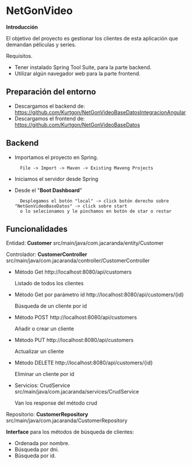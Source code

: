 # NetGonVideo #

**Introducción**

El objetivo del proyecto es gestionar los clientes de esta aplicación que demandan péliculas y series.

Requisitos.

- Tener instalado Spring Tool Suite, para la parte backend.
- Utilizar algún navegador web para la parte frontend.

## Preparación del entorno ##

- Descargamos el backend de: https://github.com/Kurtgon/NetGonVideoBaseDatosIntegracionAngular
- Descargamos el frontend de: https://github.com/Kurtgon/NetGonVideoBaseDatos

## Backend ##



- Importamos el proyecto en Spring.

  		File -> Import -> Maven -> Existing Maveng Projects

- Iniciamos el servidor desde Spring



- Desde el "**Boot Dashboard**"

  		Desplegamos el botón "local" -> click botón derecho sobre "NetGonVideoBaseDatos" -> click sobre start
  		o lo selecionamos y le pinchamos en botón de star o restar

## Funcionalidades ##

Entidad: **Customer**
src/main/java/com.jacaranda/entity/Customer

Controlador: **CustomerController**
src/main/java/com.jacaranda/controller/CustomerController



- Método Get http://localhost:8080/api/customers

	Listado de todos los clientes



- Método Get por parámetro id http://localhost:8080/api/customers/{id}

	Búsqueda de un cliente por id



- Método POST http://localhost:8080/api/customers

	Añadir o crear un cliente



- Método PUT http://localhost:8080/api/customers

	Actualizar un cliente



- Método DELETE http://localhost:8080/api/customers/{id}

	Eliminar un cliente por id

- Servicios: CrudService
src/main/java/com.jacaranda/services/CrudService

	Van los response del método crud

Repositorio: **CustomerRepository**
src/main/java/com.jacaranda/CustomerRepository

**Interface** para los métodos de búsqueda de clientes: 

- Ordenada por nombre.
- Búsqueda por dni.
- Búsqueda por id.
